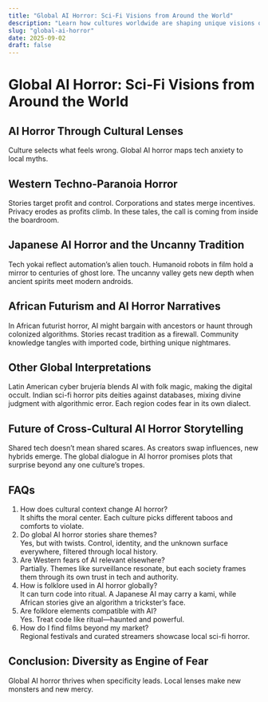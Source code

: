 ```yaml
---
title: "Global AI Horror: Sci-Fi Visions from Around the World"
description: "Learn how cultures worldwide are shaping unique visions of AI horror in science fiction."
slug: "global-ai-horror"
date: 2025-09-02
draft: false
---
```


# Global AI Horror: Sci-Fi Visions from Around the World

## AI Horror Through Cultural Lenses  
Culture selects what feels wrong. Global AI horror maps tech anxiety to local myths.

## Western Techno-Paranoia Horror  
Stories target profit and control. Corporations and states merge incentives. Privacy erodes as profits climb. In these tales, the call is coming from inside the boardroom.

## Japanese AI Horror and the Uncanny Tradition  
Tech yokai reflect automation’s alien touch. Humanoid robots in film hold a mirror to centuries of ghost lore. The uncanny valley gets new depth when ancient spirits meet modern androids.

## African Futurism and AI Horror Narratives  
In African futurist horror, AI might bargain with ancestors or haunt through colonized algorithms. Stories recast tradition as a firewall. Community knowledge tangles with imported code, birthing unique nightmares.

## Other Global Interpretations  
Latin American cyber brujería blends AI with folk magic, making the digital occult. Indian sci-fi horror pits deities against databases, mixing divine judgment with algorithmic error. Each region codes fear in its own dialect.

## Future of Cross-Cultural AI Horror Storytelling  
Shared tech doesn’t mean shared scares. As creators swap influences, new hybrids emerge. The global dialogue in AI horror promises plots that surprise beyond any one culture’s tropes.

## FAQs  
1. How does cultural context change AI horror?  
    It shifts the moral center. Each culture picks different taboos and comforts to violate.  
2. Do global AI horror stories share themes?  
    Yes, but with twists. Control, identity, and the unknown surface everywhere, filtered through local history.  
3. Are Western fears of AI relevant elsewhere?  
    Partially. Themes like surveillance resonate, but each society frames them through its own trust in tech and authority.  
4. How is folklore used in AI horror globally?  
    It can turn code into ritual. A Japanese AI may carry a kami, while African stories give an algorithm a trickster’s face.  
5. Are folklore elements compatible with AI?  
    Yes. Treat code like ritual—haunted and powerful.  
6. How do I find films beyond my market?  
    Regional festivals and curated streamers showcase local sci-fi horror.

## Conclusion: Diversity as Engine of Fear  
Global AI horror thrives when specificity leads. Local lenses make new monsters and new mercy.
